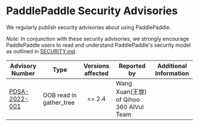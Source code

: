 # PaddlePaddle Security Advisories

We regularly publish security advisories about using PaddlePaddle.



*Note*: In conjunction with these security advisories, we strongly encourage PaddlePaddle users to read and understand PaddlePaddle's security model as outlined in [SECURITY.md](https://github.com/PaddlePaddle/Paddle/blob/develop/SECURITY.md).


| Advisory Number                                                                                         | Type                    | Versions affected | Reported by                           | Additional Information |
|---------------------------------------------------------------------------------------------------------|-------------------------|:-----------------:|---------------------------------------|------------------------|
| [PDSA-2022-001](https://github.com/PaddlePaddle/Paddle/blob/develop/security/advisory/pdsa-2022-001.md) | OOB read in gather_tree |      <= 2.4       | Wang Xuan(王旋) of Qihoo 360 AIVul Team |                        |
